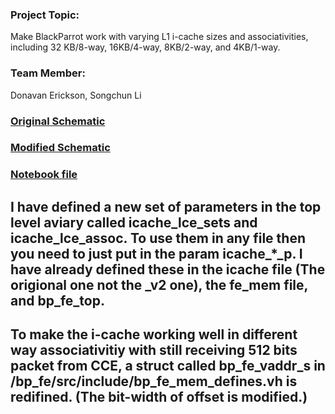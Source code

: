 ### Project Topic:
Make BlackParrot work with varying L1 i-cache sizes and associativities, including 32 KB/8-way, 16KB/4-way, 8KB/2-way, and 4KB/1-way.


### Team Member:
Donavan Erickson, Songchun Li

### [Original Schematic](https://github.com/1donavan/black-parrot/blob/uw_ee477_pparrot_wi20_team17_icache_flex/original_schematic.png)
### [Modified Schematic](https://docs.google.com/presentation/d/1C-lwMavq2Syx056gt9S1qsv7O720ZWNAwB7qxBnxAG8/edit?usp=sharing)
### [Notebook file](https://docs.google.com/document/d/1hBEbsP5agSm_wvsxSzwGFQzPGjlrEQ4TP4_kOTz1VAI/edit?usp=sharing)


## I have defined a new set of parameters in the top level aviary called icache_lce_sets and icache_lce_assoc. To use them in any file then you need to just put in the param icache_*_p. I have already defined these in the icache file (The origional one not the _v2 one), the fe_mem file, and bp_fe_top.

## To make the i-cache working well in different way associativitiy with still receiving 512 bits packet from CCE, a struct called bp_fe_vaddr_s in /bp_fe/src/include/bp_fe_mem_defines.vh is redifined. (The bit-width of offset is modified.)
